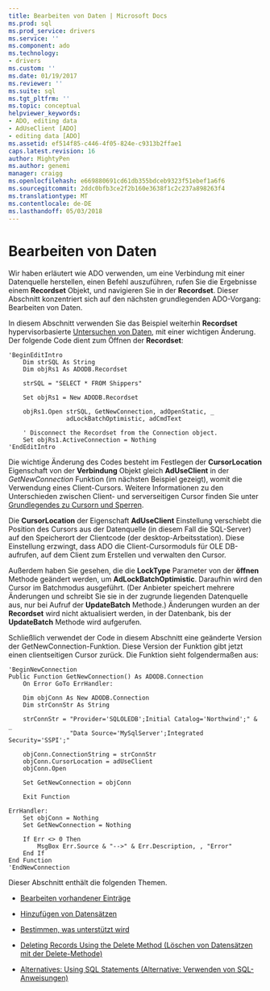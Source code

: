 ```yaml
---
title: Bearbeiten von Daten | Microsoft Docs
ms.prod: sql
ms.prod_service: drivers
ms.service: ''
ms.component: ado
ms.technology:
- drivers
ms.custom: ''
ms.date: 01/19/2017
ms.reviewer: ''
ms.suite: sql
ms.tgt_pltfrm: ''
ms.topic: conceptual
helpviewer_keywords:
- ADO, editing data
- AdUseClient [ADO]
- editing data [ADO]
ms.assetid: ef514f85-c446-4f05-824e-c9313b2ffae1
caps.latest.revision: 16
author: MightyPen
ms.author: genemi
manager: craigg
ms.openlocfilehash: e669880691cd61db355bdceb9323f51ebef1a6f6
ms.sourcegitcommit: 2ddc0bfb3ce2f2b160e3638f1c2c237a898263f4
ms.translationtype: MT
ms.contentlocale: de-DE
ms.lasthandoff: 05/03/2018
---
```

# <a name="editing-data"></a>Bearbeiten von Daten
Wir haben erläutert wie ADO verwenden, um eine Verbindung mit einer Datenquelle herstellen, einen Befehl auszuführen, rufen Sie die Ergebnisse einem **Recordset** Objekt, und navigieren Sie in der **Recordset**. Dieser Abschnitt konzentriert sich auf den nächsten grundlegenden ADO-Vorgang: Bearbeiten von Daten.  
  
 In diesem Abschnitt verwenden Sie das Beispiel weiterhin **Recordset** hypervisorbasierte [Untersuchen von Daten](../../../ado/guide/data/examining-data.md), mit einer wichtigen Änderung. Der folgende Code dient zum Öffnen der **Recordset**:  
  
```  
'BeginEditIntro  
    Dim strSQL As String  
    Dim objRs1 As ADODB.Recordset  
  
    strSQL = "SELECT * FROM Shippers"  
  
    Set objRs1 = New ADODB.Recordset  
  
    objRs1.Open strSQL, GetNewConnection, adOpenStatic, _  
                adLockBatchOptimistic, adCmdText  
  
    ' Disconnect the Recordset from the Connection object.  
    Set objRs1.ActiveConnection = Nothing  
'EndEditIntro  
```  
  
 Die wichtige Änderung des Codes besteht im Festlegen der **CursorLocation** Eigenschaft von der **Verbindung** Objekt gleich **AdUseClient** in der  *GetNewConnection* Funktion (im nächsten Beispiel gezeigt), womit die Verwendung eines Client-Cursors. Weitere Informationen zu den Unterschieden zwischen Client- und serverseitigen Cursor finden Sie unter [Grundlegendes zu Cursorn und Sperren](../../../ado/guide/data/understanding-cursors-and-locks.md).  
  
 Die **CursorLocation** der Eigenschaft **AdUseClient** Einstellung verschiebt die Position des Cursors aus der Datenquelle (in diesem Fall die SQL-Server) auf den Speicherort der Clientcode (der desktop-Arbeitsstation). Diese Einstellung erzwingt, dass ADO die Client-Cursormoduls für OLE DB-aufrufen, auf dem Client zum Erstellen und verwalten den Cursor.  
  
 Außerdem haben Sie gesehen, die die **LockType** Parameter von der **öffnen** Methode geändert werden, um **AdLockBatchOptimistic**. Daraufhin wird den Cursor im Batchmodus ausgeführt. (Der Anbieter speichert mehrere Änderungen und schreibt Sie sie in der zugrunde liegenden Datenquelle aus, nur bei Aufruf der **UpdateBatch** Methode.) Änderungen wurden an der **Recordset** wird nicht aktualisiert werden, in der Datenbank, bis der **UpdateBatch** Methode wird aufgerufen.  
  
 Schließlich verwendet der Code in diesem Abschnitt eine geänderte Version der GetNewConnection-Funktion. Diese Version der Funktion gibt jetzt einen clientseitigen Cursor zurück. Die Funktion sieht folgendermaßen aus:  
  
```  
'BeginNewConnection  
Public Function GetNewConnection() As ADODB.Connection  
    On Error GoTo ErrHandler:  
  
    Dim objConn As New ADODB.Connection  
    Dim strConnStr As String  
  
    strConnStr = "Provider='SQLOLEDB';Initial Catalog='Northwind';" & _  
                 "Data Source='MySqlServer';Integrated Security='SSPI';"  
  
    objConn.ConnectionString = strConnStr  
    objConn.CursorLocation = adUseClient  
    objConn.Open  
  
    Set GetNewConnection = objConn  
  
    Exit Function  
  
ErrHandler:  
    Set objConn = Nothing  
    Set GetNewConnection = Nothing  
  
    If Err <> 0 Then  
        MsgBox Err.Source & "-->" & Err.Description, , "Error"  
    End If  
End Function  
'EndNewConnection  
```  
  
 Dieser Abschnitt enthält die folgenden Themen.  
  
-   [Bearbeiten vorhandener Einträge](../../../ado/guide/data/editing-existing-records.md)  
  
-   [Hinzufügen von Datensätzen](../../../ado/guide/data/adding-records.md)  
  
-   [Bestimmen, was unterstützt wird](../../../ado/guide/data/determining-what-is-supported.md)  
  
-   [Deleting Records Using the Delete Method (Löschen von Datensätzen mit der Delete-Methode)](../../../ado/guide/data/deleting-records-using-the-delete-method.md)  
  
-   [Alternatives: Using SQL Statements (Alternative: Verwenden von SQL-Anweisungen)](../../../ado/guide/data/alternatives-using-sql-statements.md)
